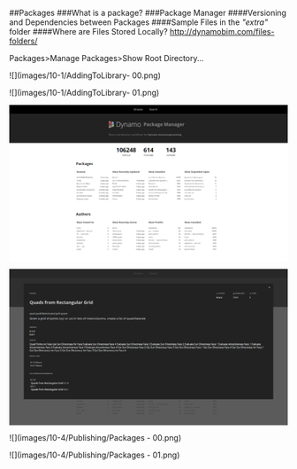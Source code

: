 <style>
img{display:block;margin-left: auto;   margin-right: auto }
</style>

##Packages
###What is a package?
###Package Manager
####Versioning and Dependencies between Packages
####Sample Files in the *"extra"* folder
####Where are Files Stored Locally?
http://dynamobim.com/files-folders/

Packages>Manage Packages>Show Root Directory...


![](images/10-1/AddingToLibrary- 00.png)

![](images/10-1/AddingToLibrary- 01.png)

![](images/10-1/dpm.png)

![](images/10-1/dpm2.png)

![](images/10-4/Publishing/Packages - 00.png)

![](images/10-4/Publishing/Packages - 01.png)